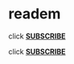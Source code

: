# readem

click **[SUBSCRIBE](https://abp://subscribe?location=https://raw.githubusercontent.com/anon9931/ub/master/filter.txt)**



click **[SUBSCRIBE](https://abp://https://raw.githubusercontent.com/anon9931/ub/master/filter.txt)**
